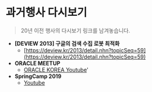 # 과거행사 다시보기

> 20년 이전 행사의 다시보기 링크를 남겨놓습니다.

- __[DEVIEW 2013] 구글의 검색 수집 로봇 최적화__
  - [https://deview.kr/2013/detail.nhn?topicSeq=59](https://deview.kr/2013/detail.nhn?topicSeq=59)
- __ORACLE MEETUP__
  - [ORACLE KOREA Youtube](https://www.youtube.com/playlist?list=PL_lN0QYuCPSGzA9TmINzKP61R0p40DX29)'
- __SpringCamp 2019__
  - [Youtube](https://www.youtube.com/playlist?list=PLdHtZnJh1KdaM0AfxPA7qGK1UuvhpvffL)